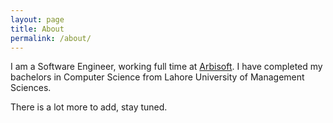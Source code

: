 ```yaml
---
layout: page
title: About
permalink: /about/
---
```


I am a Software Engineer, working full time at [Arbisoft](https://arbisoft.com/). I have completed my bachelors in Computer Science from Lahore University of Management Sciences.

There is a lot more to add, stay tuned. 